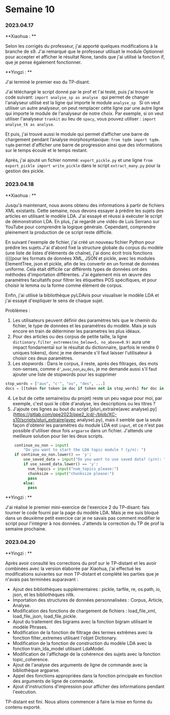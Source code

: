 # Semaine 10

### 2023.04.17

**Xiaohua : **

Selon les corrigés du professeur, j'ai apporté quelques modifications à la branche de s9. J'ai remarqué que le professeur utilisait le module Optionnel pour accepter et afficher le résultat None, tandis que j'ai utilisé la fonction if, que je pense également fonctionner. 


**Yingzi : **

J'ai terminé le premier exo du TP-disant.

J'ai téléchargé le script donné par le prof et l'ai testé, puis j'ai trouvé le code suivant:  `import analyse_sp as analyse ` qui permet de changer l'analyseur utilisé est la ligne qui importe le module  `analyse_sp ` Si on veut utiliser un autre analyseur, on peut remplacer cette ligne par une autre ligne qui importe le module de l'analyseur de notre choix. Par exemple, si on veut utiliser l'analyseur `trankit` au lieu de `spacy`, vous pouvez utiliser : `import analyse_tk as analyse`.

Et puis, j'ai trouvé aussi le module qui permet d’afficher une barre de chargement pendant l’analyse morphosyntaxique: `from tqdm import tqdm`. `tqdm` permet d'afficher une barre de progression ainsi que des informations sur le temps écoulé et le temps restant. 

Après,  j'ai ajouté un fichier nommé: `export_pickle.py` et une ligne `from export_pickle import write_pickle` dans le script `extract_many.py` pour la gestion des pickle.






### 2023.04.18

**Xiaohua : **

Jusqu'à maintenant, nous avons obtenu des informations à partir de fichiers XML existants. Cette semaine, nous devons essayer à prédire les sujets des articles en utilisant le modèle LDA. J'ai essayé et réussi à exécuter le script de démonstration LDA. En plus, j'ai regardé une vidéo de Luis Serrano sur YouTube pour comprendre la logique générale. Cependant, comprendre pleinement la production de ce script reste difficile. 

En suivant l'exemple de fichier, j'ai créé un nouveau fichier Python pour prédire les sujets.J'ai d'abord fixé la structure globale du corpus du modèle (une liste de listes d'éléments de chaîne), j'ai donc écrit trois fonctions ((((pour les formats de données XML, JSON et pickle, avec les modules ElementTree, json et pickle, afin de les convertir en un format de données uniforme. Cela était difficile car différents types de données ont des méthodes d'importation différentes. J'ai également mis en œuvre des paramètres facultatifs pour filtrer les étiquettes POS spécifiques, et pour choisir le lemma ou la forme comme élément de corpus. 

Enfin, j'ai utilisé la bibliothèque pyLDAvis pour visualiser le modèle LDA et j'ai essayé d'expliquer le sens de chaque sujet.

Problèmes : 

1. Les utilisateurs peuvent définir des paramètres tels que le chemin du fichier, le type de données et les paramètres du modèle.  Mais je suis encore en train de déterminer les parametres  les plus idéaux. 
2. Pour des articles ou des corpus de petite taille, la ligne `dictionary.filter_extremes(no_below=5, no_above=0.9)` aura une impact fondamental sur le résultat du dictionnaire, (parfois le rendre 0 uniques tokens), donc je me demande s'il faut laisser l'utilisateur à choisir ces deux paramètres.
3. Les stopwords : Dans le corpus, il reste, après des filtrages, des mots non-senses, comme `d'`,`avec`,`non`,`au`,`des`,  je me demande aussi s'il faut ajouter une liste de stopwords pour les supprimer

```python
stop_words = ["aux", "c'", "ou", "des", ...]
docs = [[token for token in doc if token not in stop_words] for doc in docs]

```

4. Le but de cette semaine(ou du projet) reste un peu vague pour moi, par exemple, c'est quoi le cible d'analyse, les descriptions ou les titres ?
5. J'ajoute ces lignes au bout du script [pluri_extraire(avec analyse).py](https://gitlab.com/ppe2023/ppe2_lcd/-/blob/XC-s10/scripts/pluri_extraire(avec analyse).py), mais il semble que la seule façon d'obtenir les paramètres du module LDA est `input`, et ce n'est pas possible d'utiliser deux fois `argparse` dans un fichier. J'attends une meilleure solution pour lier les deux scripts.

```python
    continue_ou_non = input(
        "Do you want to start the LDA topic module ? (y/n): ")
    if continue_ou_non.lower() == 'y':
        use_saved_data = input("Do you want to use saved data? (y/n): ")
        if use_saved_data.lower() == 'y':
          num_topics = input("num_topics please:")
          chunksize = input("chunksize please:")  
          pass
        else:
          pass
```

**Yingzi : **

J'ai réalisé le premier mini-exercice de l'exercice 2 du TP-disant: fais tourner le code fourni par la page du modèle LDA.
Mais je me suis bloqué dans un deuxième petit exercice car je ne savais pas comment modifier le script pour l'intégrer à nos données. J'attends la correction du TP de prof la semaine prochaine. 


### 2023.04.20

**Yingzi : **

Après avoir consulté les corrections du prof sur le TP-distant et les avoir combinées avec la version élaborée par Xiaohua, j'ai effectué les modifications suivantes sur mon TP-distant et complété les parties que je n'avais pas terminées auparavant : 

- Ajout des bibliothèques supplémentaires : pickle, tarfile, re, os.path, io, json, et les bibliothèques nltk.
- Importation des structures de données personnalisées : Corpus, Article, Analyse.
- Modification des fonctions de chargement de fichiers : load_file_xml, load_file_json, load_file_pickle.
- Ajout du traitement des bigrams avec la fonction bigram utilisant le modèle Phrases.
- Modification de la fonction de filtrage des termes extrêmes avec la fonction filter_extremes utilisant l'objet Dictionary.
- Modification de la fonction de construction du modèle LDA avec la fonction train_lda_model utilisant LdaModel.
- Modification de l'affichage de la cohérence des sujets avec la fonction topic_coherence.
- Ajout de l'analyse des arguments de ligne de commande avec la bibliothèque argparse.
- Appel des fonctions appropriées dans la fonction principale en fonction des arguments de ligne de commande.
- Ajout d'instructions d'impression pour afficher des informations pendant l'exécution.

TP-distant est fini. Nous allons commencer à faire la mise en forme du contenu exporté.